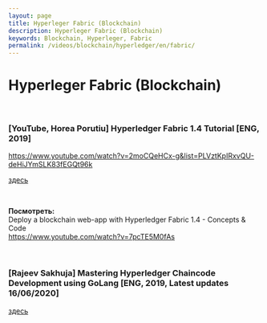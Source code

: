 ```yaml
---
layout: page
title: Hyperleger Fabric (Blockchain)
description: Hyperleger Fabric (Blockchain)
keywords: Blockchain, Hyperleger, Fabric
permalink: /videos/blockchain/hyperledger/en/fabric/
---
```


# Hyperleger Fabric (Blockchain)

<br/>

### [YouTube, Horea Porutiu] Hyperledger Fabric 1.4 Tutorial [ENG, 2019]

https://www.youtube.com/watch?v=2moCQeHCx-g&list=PLVztKpIRxvQU-deHiJYmSLK83fEGQt96k

<a href="/videos/blockchain/hyperledger/en/fabric/hyperledger-fabric-1.4-tutorial/">здесь</a>

<br/>

**Посмотреть:**  
Deploy a blockchain web-app with Hyperledger Fabric 1.4 - Concepts & Code  
https://www.youtube.com/watch?v=7pcTE5M0fAs

<br/>

### [Rajeev Sakhuja] Mastering Hyperledger Chaincode Development using GoLang [ENG, 2019, Latest updates 16/06/2020]

<a href="/videos/blockchain/hyperledger/en/fabric/mastering-hperledger-chaincode-development-using-golang/">здесь</a>
